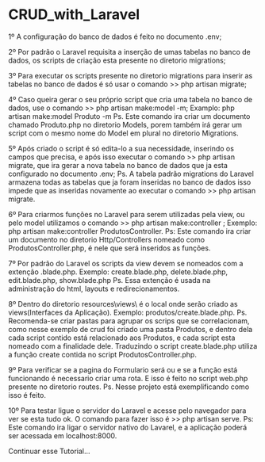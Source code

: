 # CRUD_with_Laravel

1º A configuração do banco de dados é feito no documento .env;

2º Por padrão o Laravel requisita a inserção de umas tabelas no banco de dados, os scripts de criação esta presente no diretorio migrations;

3º Para executar os scripts presente no diretorio migrations para inserir as tabelas no banco de dados é só usar o comando >> php artisan migrate;

4º Caso queira gerar o seu próprio script que cria uma tabela no banco de dados, use o comando >> php artisan make:model <nome do modelo> -m;
  Examplo: php artisan make:model Produto -m
  Ps. Este comando ira criar um documento chamado Produto.php no diretorio Models, porem também irá gerar um script com o mesmo nome do Model em plural no diretorio Migrations.
  
5º Após criado o script é só edita-lo a sua necessidade, inserindo os campos que precisa, e após isso executar o comando >> php artisan migrate, que ira gerar a nova tabela no banco de dados que ja esta configurado no documento .env;
Ps. A tabela padrão migrations do Laravel armazena todas as tabelas que ja foram inseridas no banco de dados isso impede que as inseridas novamente ao executar o comando >> php artisan migrate.
  
6º Para criarmos funções no Laravel para serem utilizadas pela view, ou pelo model utilizamos o comando >> php artisan make:controller <nome do controlador>;
  Exemplo: php artisan make:controller ProdutosController.
  Ps: Este comando ira criar um documento no diretorio Http/Controllers nomeado como ProdutosController.php, é nele que será inseridos as funções.
 
7º Por padrão do Laravel os scripts da view devem se nomeados com a extenção .blade.php.
  Exemplo: create.blade.php, delete.blade.php, edit.blade.php, show.blade.php
  Ps. Essa extenção é usada na administração do html, layouts e redirecionamentos.
  
8º Dentro do diretorio resources\views\ é o local onde serão criado as views(Interfaces da Aplicação).
  Exemplo: produtos/create.blade.php.
  Ps. Recomenda-se criar pastas para agrupar os scrips que se correlacionam, como nesse exemplo de crud foi criado uma pasta Produtos, e dentro dela cada script contido está relacionado aos Produtos, e cada script esta nomeado com a finalidade dele. Traduzindo o script create.blade.php utiliza a função create contida no script ProdutosController.php.
  
9º Para verificar se a pagina do Formulario será ou e se a função está funcionando é necessario criar uma rota. E isso é feito no script web.php presente no diretorio routes.
  Ps. Nesse projeto está exemplificando como isso é feito.
  
10º Para testar ligue o servidor do Laravel e acesse pelo navegador para ver se esta tudo ok. O comando para fazer isso é >> php artisan serve.
  Ps: Este comando ira ligar o servidor nativo do Lavarel, e a aplicação poderá ser acessada em localhost:8000.
  
Continuar esse Tutorial...
  
